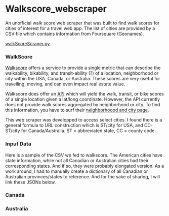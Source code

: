 # Walkscore_webscraper
An unofficial walk score web scraper that was built to find walk scores for cities of interest for a travel web app. The list of cities are provided by a CSV file which contains information from Foursquare (Geonames).

[walkScoreScraper.py](walkScoreScraper.py)

### WalkScore
[Walkscore](https://www.walkscore.com/) offers a service to provide a single metric that can describe the walkability, bikability, and transit-ability (?) of a location, neighborhood or city within the USA, Canada, or Australia. These scores are very useful for travelling, moving, and can even impact real estate value. 

Walkscore does offer an [API](https://www.walkscore.com/professional/walk-score-apis.php) which will yield the walk, transit, or bike scores  of a single location given a lat/long coordinate. However, the API currently does not provide walk scores aggregated by neighborhood or city. To find this information, you have to surf their [neighborhoood and city page](https://www.walkscore.com/cities-and-neighborhoods/). 

This web scraper was developped to access select cities. I found there is a general formula to URL construction which is ST/city for USA, and CC-ST/city for Canada/Australia. ST = abbreviated state, CC = county code.

### Input Data

Here is a sample of the CSV we fed to walkscore. The American cities have state information, while not all Canadian or Australian cities had their corresponding states. And if so, they were probably elongated version. As a work around, I had to manually create a dictionary of all Canadian or Australian provinces/states to reference. And for the sake of sharing, I will link these JSONs below.

### Canada


### Australia

